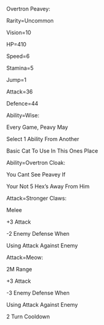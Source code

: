 Overtron Peavey:

Rarity=Uncommon

Vision=10

HP=410

Speed=6

Stamina=5

Jump=1

Attack=36

Defence=44

Ability=Wise:

Every Game, Peavy May

Select 1 Ability From Another

Basic Cat To Use In This Ones Place

Ability=Overtron Cloak:

You Cant See Peavey If 

Your Not 5 Hex’s Away From Him

Attack=Stronger Claws:

Melee

+3 Attack

-2 Enemy Defense When

Using Attack Against Enemy

Attack=Meow:

2M Range

+3 Attack

-3 Enemy Defense When

Using Attack Against Enemy

2 Turn Cooldown

